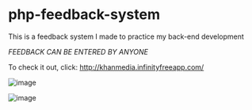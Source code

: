 # php-feedback-system
 This is a feedback system I made to practice my back-end development
 
 *FEEDBACK CAN BE ENTERED BY ANYONE*
 
 To check it out, click: http://khanmedia.infinityfreeapp.com/
 
 
![image](https://user-images.githubusercontent.com/101340703/173389846-9e22791b-003e-43d1-be01-5161a3284c9e.png)


![image](https://user-images.githubusercontent.com/101340703/173393544-c9fbe70e-b896-43d7-98b5-a9fcf126a2d6.png)

